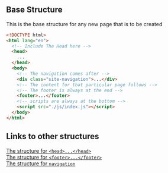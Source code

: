 ## Base Structure

This is the base structure for any new page that is to be created

```html
<!DOCTYPE html>
<html lang="en">
  <!-- Include The Head here -->
  <head>
    ...
  </head>
  <body>
    <!-- The navigation comes after -->
    <div class="site-navigation">...</div>
    <!-- The content for that particular page follows -->
    <!-- The footer is always at the end -->
    <footer>...</footer>
    <!-- scripts are always at the bottom -->
    <script src="./js/index.js"></script>
  </body>
</html>
```

## Links to other structures

<!-- TODO UPdate links -->

[The structure for `<head>...</head>`](docs\page-head-structure.md) <br>
[The structure for `<footer>...</footer>`](docs\page-footer-structure.md) <br>
[The structure for `navigation`](docs\page-navigation-structure.md) <br>
